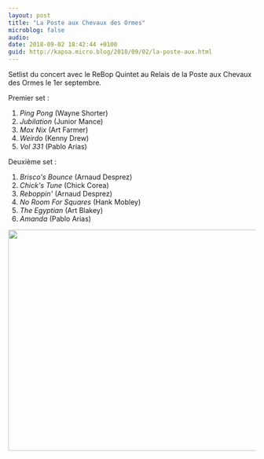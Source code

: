 ```yaml
---
layout: post
title: "La Poste aux Chevaux des Ormes"
microblog: false
audio: 
date: 2018-09-02 18:42:44 +0100
guid: http://kapsa.micro.blog/2018/09/02/la-poste-aux.html
---
```

Setlist du concert avec le ReBop Quintet au Relais de la Poste aux Chevaux des Ormes le 1er septembre.

Premier set :
1. _Ping Pong_ (Wayne Shorter)
2. _Jubilation_ (Junior Mance)
3. _Mox Nix_ (Art Farmer)
4. _Weirdo_ (Kenny Drew)
5. _Vol 331_ (Pablo Arias)

Deuxième set :
1. _Brisco's Bounce_ (Arnaud Desprez)
2. _Chick's Tune_ (Chick Corea)
3. _Reboppin'_ (Arnaud Desprez)
4. _No Room For Squares_ (Hank Mobley)
5. _The Egyptian_ (Art Blakey)
6. _Amanda_ (Pablo Arias)

<img src="http://www.jeankapsa.com/uploads/2018/0af2a52a7f.jpg" width="600" height="450" />
